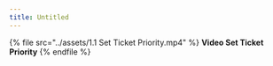 ```yaml
---
title: Untitled
---
```


{% file src="../assets/1.1 Set Ticket Priority.mp4" %}
**Video Set Ticket Priority**
{% endfile %}
